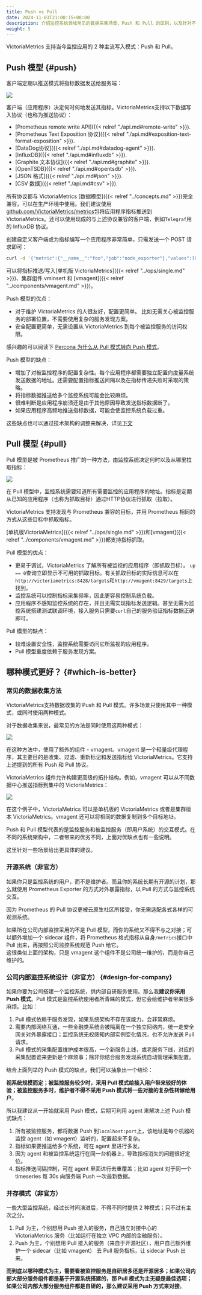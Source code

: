 ```yaml
---
title: Push vs Pull
date: 2024-11-03T21:00:15+08:00
description: 介绍监控系统领域常见的数据采集场景，Push 和 Pull 的区别，以及针对不同的使用场景给出了 Push 和 Pull 模型的对比和选择建议。
weight: 5
---
```


VictoriaMetrics 支持当今监控应用的 2 种主流写入模式：Push 和 Pull。

## Push 模型 {#push}
客户端定期以推送模式将指标数据发送给服务端：

![](push-model.png)

客户端（应用程序）决定何时何地发送其指标。VictoriaMetrics支持以下数据写入协议（也称为推送协议）：

+ [Prometheus remote write API]({{< relref "./api.md#remote-write" >}}).
+ [Prometheus Text Exposition 协议]({{< relref "./api.md#exposition-text-format-exposition" >}}).
+ [DataDog协议]({{< relref "./api.md#datadog-agent" >}}).
+ [InfluxDB]({{< relref "./api.md#influxdb" >}}).
+ [Graphite 文本协议]({{< relref "./api.md#graphite" >}}).
+ [OpenTSDB]({{< relref "./api.md#opentsdb" >}}).
+ [JSON 格式]({{< relref "./api.md#json" >}}).
+ [CSV 数据]({{< relref "./api.md#csv" >}}).

所有协议都与 VictoriaMetrics [数据模型]({{< relref "../concepts.md" >}})完全兼容，可以在生产环境中使用。我们建议使用[github.com/VictoriaMetrics/metrics](https://github.com/VictoriaMetrics/metrics)包将应用程序指标推送到 VictoriaMetrics。还可以使用现成的与上述协议兼容的客户端，例如`Telegraf`用的 InfluxDB 协议。

创建自定义客户端或为指标编写一个应用程序非常简单，只需发送一个 POST 请求即可：


```sh
curl -d '{"metric":{"__name__":"foo","job":"node_exporter"},"values":[0,1,2],"timestamps":[1549891472010,1549891487724,1549891503438]}' -X POST 'http://localhost:8428/api/v1/import'
```

可以将指标推送/写入[单机版 VictoriaMetrics]({{< relref "../ops/single.md" >}})、集群组件 vminsert 和 [vmagent]({{< relref "../components/vmagent.md" >}})。

Push 模型的优点：

+ 对于维护 VictoriaMetrics 的人很友好，配置更简单。 比如无需关心被监控服务的部署位置，不需要使用复杂的服务发现方案。 
+ 安全配置更简单，无需设置从 VictoriaMetrics 到每个被监控服务的访问权限。 

感兴趣的可以阅读下 [Percona 为什么从 Pull 模式转向 Push 模式](https://www.percona.com/blog/2020/12/01/foiled-by-the-firewall-a-tale-of-transition-from-prometheus-to-victoriametrics/)。

Push 模型的缺点：

+ 增加了对被监控程序的配置复杂性。每个应用程序都需要独立配置向度量系统发送数据的地址。还需要配置指标推送间隔以及在指标传递失败时采取的策略。 
+ 将指标数据推送给多个监控系统可能会比较麻烦。
+ 很难判断是应用程序崩溃还是由于其他原因导致发送指标数据断了。
+ 如果应用程序高频地推送指标数据，可能会使监控系统负载过重。

这些缺点也可以通过技术架构的调整来解决，详见[下文](#design-for-company)

## Pull 模型 {#pull}
Pull 模型是被 Prometheus 推广的一种方法，由监控系统决定何时以及从哪里拉取指标：

![](pull-model.png)

在 Pull 模型中，监控系统需要知道所有需要监控的应用程序的地址。指标是定期从已知的应用程序（也称为抓取目标）通过HTTP协议进行抓取（拉取）。

VictoriaMetrics 支持发现与 Prometheus 兼容的目标，并用 Prometheus 相同的方式从这些目标中抓取指标。

[单机版VictoriaMetrics]({{< relref "../ops/single.md" >}})和[vmagent]({{< relref "../components/vmagent.md" >}})都支持指标抓取。

Pull 模型的优点：
+ 更易于调试，VictoriaMetrics 了解所有被监视的应用程序（即抓取目标）。 `up == 0`查询立即显示不可用的抓取目标。有关抓取目标的实际信息可以在`http://victoriametrics:8428/targets`和`http://vmagent:8429/targets`上找到。 
+ 监控系统可以控制指标采集频率，因此更容易控制系统负载。 
+ 应用程序不感知监控系统的存在，并且无需实现指标发送逻辑。甚至无需为监控系统搭建测试联调环境，接入服务只需要`curl`自己的服务验证指标数据正确即可。 

Pull 模型的缺点：

+ 较难设置安全性，监控系统需要访问它所监视的应用程序。 
+ Pull 模型重度依赖于服务发现方案。


## 哪种模式更好？ {#which-is-better}

### 常见的数据收集方法
VictoriaMetrics支持数据收集的 Push 和 Pull 模式。许多场景只使用其中一种模式，或同时使用两种模式。

对于数据收集来说，最常见的方法是同时使用这两种模式：

![](pull-and-push.png)

在这种方法中，使用了额外的组件 - vmagent。vmagent 是一个轻量级代理程序，其主要目的是收集、过滤、重新标记和发送指标给 VictoriaMetrics。它支持上述提到的所有 Push 和 Pull 协议。

VictoriaMetrics 组件允许构建更高级的拓扑结构。例如，vmagent 可以从不同数据中心推送指标到集中的 VictoriaMetrics：

![](pull-and-push-2.png)

在这个例子中，VictoriaMetrics 可以是单机版的 VictoriaMetrics 或者是集群版本 VictoriaMetrics。vmagent 还可以将相同的数据复制到多个目标地址。

Push 和 Pull 模型代表的是监控服务和被监控服务（即用户系统）的交互模式。在不同的系统架构中，二者带来的优劣不同，上面对优缺点也有一些说明。

这里针对一些场景给出更具体的建议。

### 开源系统（非官方）

如果你只是监控系统的用户，而不是维护者。而且你的系统长期有开源的计划，那么就使用 Prometheus Exporter 的方式对外暴露指标，以 Pull 的方式与监控系统交互。

因为 Prometheus 的 Pull 协议更被云原生社区所接受，你无需适配各式各样的可观测系统。

如果所在公司内部监控采用的不是 Pull 模型，而你的系统又不得不与之对接；可以额外增加一个 sidecar 组件，将 Prometheus 格式指标从自身`/metrics`接口中 Pull 出来，再按照公司监控系统规范 Push 给它。  
这很类似上面的架构，只是 vmagent 这个组件不是公司统一维护的，而是你自己维护的。

### 公司内部监控系统设计（非官方） {#design-for-company}

如果你要为公司搭建一个监控系统，供内部自研服务使用。那么我**建议你采用 Push 模式**。Pull 模式是监控系统使用者所青睐的模式，但它会给维护者带来很多麻烦。比如：

1. Pull 模式依赖于服务发现，如果系统架构不存在该能力，会非常麻烦。
2. 需要内部网络互通，一些金融类系统会被隔离在一个独立网络内，统一走安全网关对外暴露接口；监控系统无权感知内部实例变化情况，也不允许发送 Pull 请求。
3. Pull 模式的采集配置维护成本很高，一个新服务上线，或老服务下线，对应的采集配置谁来更新是个麻烦事；除非你结合服务发现系统自动管理采集配置。

结合上面列举的 Push 模式的缺点，我们可以抽象出一个结论：

**视系统规模而定；被监控服务较少时，采用 Pull 模式给接入用户带来较好的体验；被监控服务多时，维护者不得不采用 Push 模式将一些对接的复杂性转嫁给用户**。

所以我建议从一开始就采用 Push 模式，后期可利用 agent 来解决上述 Push 模式缺点：
1. 所有被监控服务，都将数据 Push 到`localhost:port`上，该地址是每个机器的监控 agent（如 vmagent）监听的，配置起来不复杂。
2. 指标如果要推送给多个系统，可在 agent 里进行多发。
3. 因为 agent 和被监控系统运行在同一台机器上，导致指标消失的问题很好定位。
3. 指标推送间隔控制，可在 agent 里面进行去重覆盖；比如 agent 对于同一个 timeseries 每 30s 向服务端 Push 一次最新数据。

### 并存模式（非官方）

一些大型监控系统，经过长时间演进后，不得不同时提供 2 种模式；只不过有主次之分。

1. Pull 为主，个别想用 Push 接入的服务，自己独立对接中心的 VictoriaMetrics 服务（比如运行在独立 VPC 内部的金融服务）。
2. Push 为主，个别想用 Pull 接入的服务（来自于开源社区），用户自己额外维护一个 sidecar（比如 vmagent） 去 Pull 服务指标，让 sidecar Push 出来。

**而到底以哪种模式为主，需要看被监控服务是自研居多还是开源居多；如果公司内部大部分服务组件都是基于开源系统搭建的，那 Pull 模式为主无疑是最佳选项；如果公司内部大部分服务组件都是自研的，那么建议采用 Push 方式来对接**。